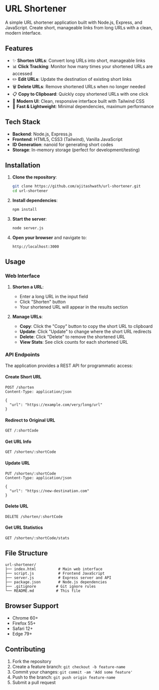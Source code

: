 # URL Shortener
A simple URL shortener application built with Node.js, Express, and JavaScript. Create short, manageable links from long URLs with a clean, modern interface.

## Features

- ✨ **Shorten URLs**: Convert long URLs into short, manageable links
- 📊 **Click Tracking**: Monitor how many times your shortened URLs are accessed
- ✏️ **Edit URLs**: Update the destination of existing short links
- 🗑️ **Delete URLs**: Remove shortened URLs when no longer needed
- 📋 **Copy to Clipboard**: Quickly copy shortened URLs with one click
- 🎨 **Modern UI**: Clean, responsive interface built with Tailwind CSS
- 🚀 **Fast & Lightweight**: Minimal dependencies, maximum performance

## Tech Stack
- **Backend**: Node.js, Express.js
- **Frontend**: HTML5, CSS3 (Tailwind), Vanilla JavaScript
- **ID Generation**: nanoid for generating short codes
- **Storage**: In-memory storage (perfect for development/testing)

## Installation

1. **Clone the repository**:
   ```bash
   git clone https://github.com/ajitashwath/url-shortener.git
   cd url-shortener
   ```

2. **Install dependencies**:
   ```bash
   npm install
   ```

3. **Start the server**:
   ```bash
   node server.js
   ```

4. **Open your browser** and navigate to:
   ```
   http://localhost:3000
   ```

## Usage

### Web Interface

1. **Shorten a URL**:
   - Enter a long URL in the input field
   - Click "Shorten" button
   - Your shortened URL will appear in the results section

2. **Manage URLs**:
   - **Copy**: Click the "Copy" button to copy the short URL to clipboard
   - **Update**: Click "Update" to change where the short URL redirects
   - **Delete**: Click "Delete" to remove the shortened URL
   - **View Stats**: See click counts for each shortened URL

### API Endpoints

The application provides a REST API for programmatic access:

#### Create Short URL
```http
POST /shorten
Content-Type: application/json

{
  "url": "https://example.com/very/long/url"
}
```

#### Redirect to Original URL
```http
GET /:shortCode
```

#### Get URL Info
```http
GET /shorten/:shortCode
```

#### Update URL
```http
PUT /shorten/:shortCode
Content-Type: application/json

{
  "url": "https://new-destination.com"
}
```

#### Delete URL
```http
DELETE /shorten/:shortCode
```

#### Get URL Statistics
```http
GET /shorten/:shortCode/stats
```

## File Structure

```
url-shortener/
├── index.html          # Main web interface
├── script.js           # Frontend JavaScript
├── server.js           # Express server and API
├── package.json        # Node.js dependencies
├── .gitignore         # Git ignore rules
└── README.md          # This file
```

## Browser Support
- Chrome 60+
- Firefox 55+
- Safari 12+
- Edge 79+

## Contributing
1. Fork the repository
2. Create a feature branch: `git checkout -b feature-name`
3. Commit your changes: `git commit -am 'Add some feature'`
4. Push to the branch: `git push origin feature-name`
5. Submit a pull request
